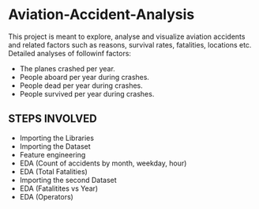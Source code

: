 # Aviation-Accident-Analysis

This project is meant to explore, analyse and visualize aviation accidents and related factors such as reasons, survival rates, fatalities, locations etc. Detailed analyses of followinf factors: 
- The planes crashed per year. 
- People aboard per year during crashes. 
- People dead per year during crashes. 
- People survived per year during crashes.

## STEPS INVOLVED
* Importing the Libraries
* Importing the Dataset
* Feature engineering
* EDA (Count of accidents by month, weekday, hour)
* EDA (Total Fatalities)
* Importing the second Dataset
* EDA (Fatalitites vs Year)
* EDA (Operators)
